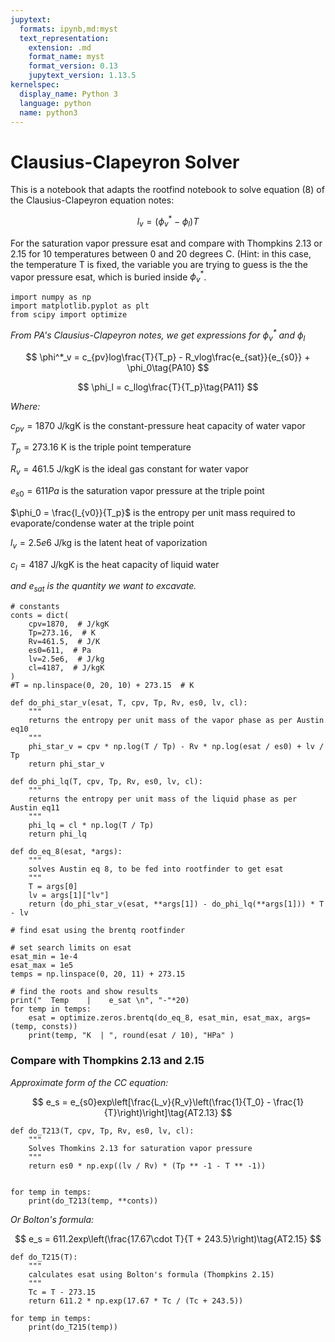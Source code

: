 ```yaml
---
jupytext:
  formats: ipynb,md:myst
  text_representation:
    extension: .md
    format_name: myst
    format_version: 0.13
    jupytext_version: 1.13.5
kernelspec:
  display_name: Python 3
  language: python
  name: python3
---
```


# Clausius-Clapeyron Solver

This is a notebook that adapts the rootfind notebook to solve equation (8) of the Clausius-Clapeyron equation notes:

$$
l_v = (\phi^*_v - \phi_l)T\tag{PA8}
$$

For the saturation vapor pressure esat
and compare with Thompkins 2.13 or 2.15 for 10 temperatures between 0 and 20 degrees C. (Hint: in this case, the temperature T is fixed, the variable you are trying to guess is the the vapor pressure esat, which is buried inside $\phi^*_v$.

```{code-cell} ipython3
import numpy as np
import matplotlib.pyplot as plt
from scipy import optimize
```

*From PA's Clausius-Clapeyron notes, we get expressions for $\phi^*_v$ and $\phi_l$*

$$
\phi^*_v = c_{pv}log\frac{T}{T_p} - R_vlog\frac{e_{sat}}{e_{s0}} + \phi_0\tag{PA10}
$$

$$
\phi_l = c_llog\frac{T}{T_p}\tag{PA11}
$$

*Where:*

$c_{pv} = 1870 \text{ J/kgK}$ is the constant-pressure heat capacity of water vapor

$T_p = 273.16 \text{ K}$ is the triple point temperature

$R_v=461.5 \text{ J/kgK}$ is the ideal gas constant for water vapor

$e_{s0}=611Pa$ is the saturation vapor pressure at the triple point

$\phi_0 = \frac{l_{v0}}{T_p}$ is the entropy per unit mass required to evaporate/condense water at the triple point

$l_v = 2.5e6 \text{ J/kg}$ is the latent heat of vaporization

$c_l = 4187 \text{ J/kgK}$ is the heat capacity of liquid water

*and $e_{sat}$ is the quantity we want to excavate.* 

```{code-cell} ipython3
# constants
conts = dict(
    cpv=1870,  # J/kgK
    Tp=273.16,  # K
    Rv=461.5,  # J/K
    es0=611,  # Pa
    lv=2.5e6,  # J/kg
    cl=4187,  # J/kgK
)
#T = np.linspace(0, 20, 10) + 273.15  # K
```

```{code-cell} ipython3
def do_phi_star_v(esat, T, cpv, Tp, Rv, es0, lv, cl):
    """
    returns the entropy per unit mass of the vapor phase as per Austin eq10
    """
    phi_star_v = cpv * np.log(T / Tp) - Rv * np.log(esat / es0) + lv / Tp
    return phi_star_v

def do_phi_lq(T, cpv, Tp, Rv, es0, lv, cl):
    """
    returns the entropy per unit mass of the liquid phase as per Austin eq11
    """
    phi_lq = cl * np.log(T / Tp)
    return phi_lq

def do_eq_8(esat, *args):
    """
    solves Austin eq 8, to be fed into rootfinder to get esat
    """
    T = args[0]
    lv = args[1]["lv"]
    return (do_phi_star_v(esat, **args[1]) - do_phi_lq(**args[1])) * T - lv
```

```{code-cell} ipython3
# find esat using the brentq rootfinder

# set search limits on esat
esat_min = 1e-4
esat_max = 1e5
temps = np.linspace(0, 20, 11) + 273.15

# find the roots and show results
print("  Temp    |    e_sat \n", "-"*20)
for temp in temps:
    esat = optimize.zeros.brentq(do_eq_8, esat_min, esat_max, args=(temp, consts))
    print(temp, "K  | ", round(esat / 10), "HPa" )
```

### Compare with Thompkins 2.13 and 2.15

*Approximate form of the CC equation:*

$$
e_s = e_{s0}exp\left[\frac{L_v}{R_v}\left(\frac{1}{T_0} - \frac{1}{T}\right)\right]\tag{AT2.13}
$$

```{code-cell} ipython3
def do_T213(T, cpv, Tp, Rv, es0, lv, cl):
    """
    Solves Thomkins 2.13 for saturation vapor pressure
    """
    return es0 * np.exp((lv / Rv) * (Tp ** -1 - T ** -1))


for temp in temps:
    print(do_T213(temp, **conts))
```

*Or Bolton's formula:*

$$
e_s = 611.2exp\left(\frac{17.67\cdot T}{T + 243.5}\right)\tag{AT2.15}
$$

```{code-cell} ipython3
def do_T215(T):
    """
    calculates esat using Bolton's formula (Thompkins 2.15)
    """
    Tc = T - 273.15
    return 611.2 * np.exp(17.67 * Tc / (Tc + 243.5))

for temp in temps:
    print(do_T215(temp))
```

```{code-cell} ipython3

```

